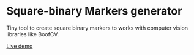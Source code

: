 # Square-binary Markers generator

Tiny tool to create square binary markers to works with computer vision libraries like BoofCV.

[Live demo](https://andresullua.github.io/square-binary-markers-generator/)
